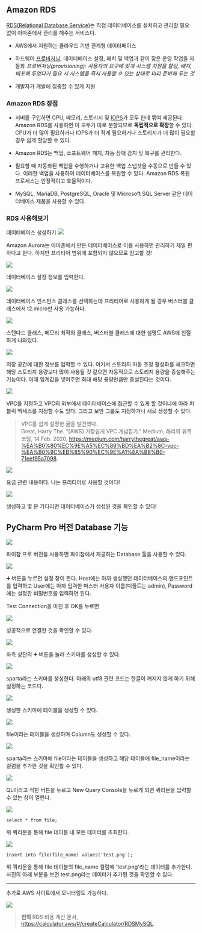 ## Amazon RDS
[RDS(Relational Database Service)](https://docs.aws.amazon.com/ko_kr/AmazonRDS/latest/UserGuide/Welcome.html)는 직접 데이터베이스를 설치하고 관리할 필요 없이 아마존에서 관리를 해주는 서비스다.

- AWS에서 지원하는 클라우드 기반 관계형 데이터베이스

- 하드웨어 [프로비저닝](https://ko.wikipedia.org/wiki/%ED%94%84%EB%A1%9C%EB%B9%84%EC%A0%80%EB%8B%9D), 데이터베이스 설정, 패치 및 백업과 같이 잦은 운영 작업을 자동화
_프로비저닝(provisioning): 사용자의 요구에 맞게 시스템 자원을 할당, 배치, 배포해 두었다가 필요 시 시스템을 즉시 사용할 수 있는 상태로 미리 준비해 두는 것_

- 개발자가 개발에 집중할 수 있게 지원

### Amazon RDS 장점
- 서버를 구입하면 CPU, 메모리, 스토리지 및 [IOPS](https://ko.wikipedia.org/wiki/%EC%95%84%EC%9D%B4%EC%98%B5%EC%8A%A4)가 모두 한데 묶여 제공된다. Amazon RDS를 사용하면 이 모두가 따로 분할되므로 **독립적으로 확장**할 수 있다. CPU가 더 많이 필요하거나 IOPS가 더 적게 필요하거나 스토리지가 더 많이 필요할 경우 쉽게 할당할 수 있다.

- Amazon RDS는 백업, 소프트웨어 패치, 자동 장애 감지 및 복구를 관리한다.

- 필요할 때 자동화된 백업을 수행하거나 고유한 백업 스냅샷을 수동으로 만들 수 있다. 이러한 백업을 사용하여 데이터베이스를 복원할 수 있다. Amazon RDS 복원 프로세스는 안정적이고 효율적이다.

- MySQL, MariaDB, PostgreSQL, Oracle 및 Microsoft SQL Server 같은 데이터베이스 제품을 사용할 수 있다.

### RDS 사용해보기
데이터베이스 생성하기
![](https://images.velog.io/images/rudwnd33/post/f2dacb33-f420-4130-aec0-327790fc27a7/%E1%84%89%E1%85%B3%E1%84%8F%E1%85%B3%E1%84%85%E1%85%B5%E1%86%AB%E1%84%89%E1%85%A3%E1%86%BA%202021-10-26%20%E1%84%8B%E1%85%A9%E1%84%92%E1%85%AE%207.33.24.png)

Amazon Aurora는 아마존에서 만든 데이터베이스로 이를 사용하면 관리하기 제일 편하다고 한다. 하지만 프리티어 범위에 포함되지 않으므로 참고할 것!

![](https://images.velog.io/images/rudwnd33/post/4adeaee0-4344-4408-b086-8e7dca2bea45/%E1%84%89%E1%85%B3%E1%84%8F%E1%85%B3%E1%84%85%E1%85%B5%E1%86%AB%E1%84%89%E1%85%A3%E1%86%BA%202021-10-26%20%E1%84%8B%E1%85%A9%E1%84%92%E1%85%AE%207.37.08.png)

데이터베이스 설정 정보를 입력한다.

![](https://images.velog.io/images/rudwnd33/post/6e316207-400b-43d4-a9ca-b5773f5b6540/%E1%84%89%E1%85%B3%E1%84%8F%E1%85%B3%E1%84%85%E1%85%B5%E1%86%AB%E1%84%89%E1%85%A3%E1%86%BA%202021-10-26%20%E1%84%8B%E1%85%A9%E1%84%92%E1%85%AE%207.38.25.png)

데이터베이스 인스턴스 클래스를 선택하는데 프리티어로 사용하게 될 경우 버스터블 클래스에서 t2.micro만 사용 가능하다.

![](https://images.velog.io/images/rudwnd33/post/5f126896-afea-4f44-8e72-0c7c86e1c864/%E1%84%89%E1%85%B3%E1%84%8F%E1%85%B3%E1%84%85%E1%85%B5%E1%86%AB%E1%84%89%E1%85%A3%E1%86%BA%202021-10-26%20%E1%84%8B%E1%85%A9%E1%84%92%E1%85%AE%207.39.49.png)

스탠다드 클래스, 메모리 최적화 클래스, 버스터블 클래스에 대한 설명도 AWS에 친절하게 나와있다.

![](https://images.velog.io/images/rudwnd33/post/8182f4d0-4d5e-47d5-829a-d2d17a35927a/%E1%84%89%E1%85%B3%E1%84%8F%E1%85%B3%E1%84%85%E1%85%B5%E1%86%AB%E1%84%89%E1%85%A3%E1%86%BA%202021-10-26%20%E1%84%8B%E1%85%A9%E1%84%92%E1%85%AE%207.41.54.png)

저장 공간에 대한 정보를 입력할 수 있다. 여기서 스토리지 자동 조정 활성화를 체크하면 해당 스토리지 용량보다 많이 사용될 것 같으면 자동적으로 스토리지 용량을 증설해주는 기능이다. 이때 임계값을 넣어주면 최대 해당 용량만큼만 증설된다는 것이다.

![](https://images.velog.io/images/rudwnd33/post/d461a1c6-7edd-4002-90e7-84410ff9dd33/%E1%84%89%E1%85%B3%E1%84%8F%E1%85%B3%E1%84%85%E1%85%B5%E1%86%AB%E1%84%89%E1%85%A3%E1%86%BA%202021-10-26%20%E1%84%8B%E1%85%A9%E1%84%92%E1%85%AE%207.48.21.png)

VPC를 지정하고 VPC의 외부에서 데이터베이스에 접근할 수 있게 할 것이냐에 따라 퍼블릭 액세스를 지정할 수도 있다. 그리고 보안 그룹도 지정하거나 새로 생성할 수 있다.

> VPC를 쉽게 설명한 글을 발견했다. <br>
Great, Harry The. “[AWS] 가장쉽게 VPC 개념잡기.” Medium, 해리의 유목코딩, 14 Feb. 2020, https://medium.com/harrythegreat/aws-%EA%B0%80%EC%9E%A5%EC%89%BD%EA%B2%8C-vpc-%EA%B0%9C%EB%85%90%EC%9E%A1%EA%B8%B0-71eef95a7098.


![](https://images.velog.io/images/rudwnd33/post/39cbd1d6-6223-431d-a48c-84260b3e47cc/%E1%84%89%E1%85%B3%E1%84%8F%E1%85%B3%E1%84%85%E1%85%B5%E1%86%AB%E1%84%89%E1%85%A3%E1%86%BA%202021-10-26%20%E1%84%8B%E1%85%A9%E1%84%92%E1%85%AE%207.54.21.png)

요금 관련 내용이다. 나는 프리티어로 사용할 것이다!

![](https://images.velog.io/images/rudwnd33/post/f1eeb91b-4996-4181-bf4e-85c63232b407/%E1%84%89%E1%85%B3%E1%84%8F%E1%85%B3%E1%84%85%E1%85%B5%E1%86%AB%E1%84%89%E1%85%A3%E1%86%BA%202021-10-26%20%E1%84%8B%E1%85%A9%E1%84%92%E1%85%AE%208.03.57.png)

생성하고 몇 분 기다리면 데이터베이스가 생성된 것을 확인할 수 있다!


## PyCharm Pro 버전 Database 기능

![](https://images.velog.io/images/rudwnd33/post/6c808850-5272-4ef8-bb70-543ea7286460/%E1%84%89%E1%85%B3%E1%84%8F%E1%85%B3%E1%84%85%E1%85%B5%E1%86%AB%E1%84%89%E1%85%A3%E1%86%BA%202021-10-26%20%E1%84%8B%E1%85%A9%E1%84%92%E1%85%AE%208.05.27.png)

파이참 프로 버전을 사용하면 파이참에서 제공하는 Database 툴을 사용할 수 있다. 

![](https://images.velog.io/images/rudwnd33/post/a110a68f-52de-4c33-8e6a-b113b91a01a7/%E1%84%89%E1%85%B3%E1%84%8F%E1%85%B3%E1%84%85%E1%85%B5%E1%86%AB%E1%84%89%E1%85%A3%E1%86%BA%202021-10-26%20%E1%84%8B%E1%85%A9%E1%84%92%E1%85%AE%208.08.28.png)

➕ 버튼을 누르면 설정 창이 뜬다. Host에는 아까 생성했던 데이터베이스의 엔드포인트를 입력하고 User에는 아까 입력한 마스터 사용자 이름(디폴트는 admin), Password에는 설정한 비밀번호를 입력하면 된다.

Test Connection을 마친 후 OK를 누르면

![](https://images.velog.io/images/rudwnd33/post/e649975f-1f90-47f5-9347-529f0b7b4a68/%E1%84%89%E1%85%B3%E1%84%8F%E1%85%B3%E1%84%85%E1%85%B5%E1%86%AB%E1%84%89%E1%85%A3%E1%86%BA%202021-10-26%20%E1%84%8B%E1%85%A9%E1%84%92%E1%85%AE%208.09.48.png)

성공적으로 연결한 것을 확인할 수 있다.

![](https://images.velog.io/images/rudwnd33/post/4ad18878-ec1d-4550-b006-7c522f9eff40/%E1%84%89%E1%85%B3%E1%84%8F%E1%85%B3%E1%84%85%E1%85%B5%E1%86%AB%E1%84%89%E1%85%A3%E1%86%BA%202021-10-26%20%E1%84%8B%E1%85%A9%E1%84%92%E1%85%AE%2010.12.43.png)

좌측 상단의 ➕ 버튼을 눌러 스키마를 생성할 수 있다.

![](https://images.velog.io/images/rudwnd33/post/fe1b71ed-325f-435f-99dc-84e401101b23/%E1%84%89%E1%85%B3%E1%84%8F%E1%85%B3%E1%84%85%E1%85%B5%E1%86%AB%E1%84%89%E1%85%A3%E1%86%BA%202021-10-26%20%E1%84%8B%E1%85%A9%E1%84%92%E1%85%AE%2010.14.03.png)

sparta라는 스키마를 생성한다. 아래의 utf8 관련 코드는 한글이 깨지지 않게 하기 위해 설정하는 코드다.

![](https://images.velog.io/images/rudwnd33/post/6630fff2-e6ff-48f9-8837-21b23320b5aa/%E1%84%89%E1%85%B3%E1%84%8F%E1%85%B3%E1%84%85%E1%85%B5%E1%86%AB%E1%84%89%E1%85%A3%E1%86%BA%202021-10-26%20%E1%84%8B%E1%85%A9%E1%84%92%E1%85%AE%2010.13.16.png)

생성한 스키마에 테이블을 생성할 수 있다.

![](https://images.velog.io/images/rudwnd33/post/c441a6ca-8920-4916-9737-4bc6ff44d7a0/%E1%84%89%E1%85%B3%E1%84%8F%E1%85%B3%E1%84%85%E1%85%B5%E1%86%AB%E1%84%89%E1%85%A3%E1%86%BA%202021-10-26%20%E1%84%8B%E1%85%A9%E1%84%92%E1%85%AE%2010.15.32.png)

file이라는 테이블을 생성하며 Column도 생성할 수 있다.

![](https://images.velog.io/images/rudwnd33/post/c6947705-e764-464e-b0e1-aec4d2d2ec2b/%E1%84%89%E1%85%B3%E1%84%8F%E1%85%B3%E1%84%85%E1%85%B5%E1%86%AB%E1%84%89%E1%85%A3%E1%86%BA%202021-10-26%20%E1%84%8B%E1%85%A9%E1%84%92%E1%85%AE%2010.16.28.png)

sparta라는 스키마에 file이라는 테이블을 생성하고 해당 테이블에 file_name이라는 컬럼을 추가한 것을 확인할 수 있다.

![](https://images.velog.io/images/rudwnd33/post/a3e32f3e-0bc3-4aaf-9378-574d816f8fe1/%E1%84%89%E1%85%B3%E1%84%8F%E1%85%B3%E1%84%85%E1%85%B5%E1%86%AB%E1%84%89%E1%85%A3%E1%86%BA%202021-10-26%20%E1%84%8B%E1%85%A9%E1%84%92%E1%85%AE%2010.24.00.png)

QL이라고 적힌 버튼을 누르고 New Query Console을 누르게 되면 쿼리문을 입력할 수 있는 창이 열린다.

![](https://images.velog.io/images/rudwnd33/post/b401a300-9cac-4730-bcca-aaad19a09c81/%E1%84%89%E1%85%B3%E1%84%8F%E1%85%B3%E1%84%85%E1%85%B5%E1%86%AB%E1%84%89%E1%85%A3%E1%86%BA%202021-10-26%20%E1%84%8B%E1%85%A9%E1%84%92%E1%85%AE%2010.26.43.png)

```
select * from file;
```
위 쿼리문을 통해 file 테이블 내 모든 데이터를 조회한다.

![](https://images.velog.io/images/rudwnd33/post/c759ea9b-fef3-4205-8808-236f08e3a2d8/%E1%84%89%E1%85%B3%E1%84%8F%E1%85%B3%E1%84%85%E1%85%B5%E1%86%AB%E1%84%89%E1%85%A3%E1%86%BA%202021-10-26%20%E1%84%8B%E1%85%A9%E1%84%92%E1%85%AE%2010.25.53.png)

```
insert into file(file_name) values('test.png');
```
위 쿼리문을 통해 file 테이블의 file_name 컬럼에 'test.png'라는 데이터를 추가한다.
사진의 아래 부분을 보면 test.png라는 데이터가 추가된 것을 확인할 수 있다.

<hr>

추가로 AWS 사이트에서 모니터링도 가능하다.

![](https://images.velog.io/images/rudwnd33/post/be9900cd-9395-4036-b49b-0911bba1dcfd/%E1%84%89%E1%85%B3%E1%84%8F%E1%85%B3%E1%84%85%E1%85%B5%E1%86%AB%E1%84%89%E1%85%A3%E1%86%BA%202021-10-26%20%E1%84%8B%E1%85%A9%E1%84%92%E1%85%AE%2011.44.42.png)

> **번외**
RDS 비용 계산 문서, https://calculator.aws/#/createCalculator/RDSMySQL.
